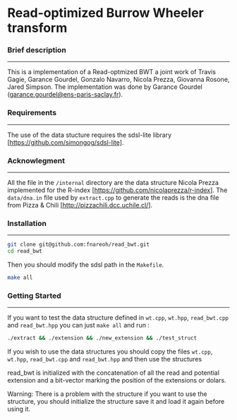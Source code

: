 Read-optimized Burrow Wheeler transform
=========

### Brief description
-----------
This is a implementation of a Read-optmized BWT a joint work of Travis Gagie, Garance Gourdel, Gonzalo Navarro, Nicola Prezza, Giovanna Rosone, Jared Simpson.
The implementation was done by Garance Gourdel (garance.gourdel@ens-paris-saclay.fr).

### Requirements
------------
The use of the data stucture requires the sdsl-lite library [https://github.com/simongog/sdsl-lite].

### Acknowlegment
------------
All the file in the `/internal` directory are the data structure Nicola Prezza implemented for the R-index [https://github.com/nicolaprezza/r-index]. The `data/dna.in` file used by `extract.cpp` to generate the reads is the dna file from Pizza & Chili [http://pizzachili.dcc.uchile.cl/].

### Installation
------------
```sh
git clone git@github.com:fnareoh/read_bwt.git
cd read_bwt
```
Then you should modify the sdsl path in the `Makefile`.
```sh
make all
```

### Getting Started
------------
If you want to test the data structure defined in `wt.cpp`, `wt.hpp`, `read_bwt.cpp` and `read_bwt.hpp` you can just `make all` and run :
```sh
./extract && ./extension && ./new_extension && ./test_struct
```
If you wish to use the data structures you should copy the files `wt.cpp`, `wt.hpp`, `read_bwt.cpp` and `read_bwt.hpp` and then use the structures

read_bwt is initialized with the concatenation of all the read and potential extension and a bit-vector marking the position of the extensions or dolars.

Warning: There is a problem with the structure if you want to use the structure, you should initialize the structure save it and load it again before using it.
